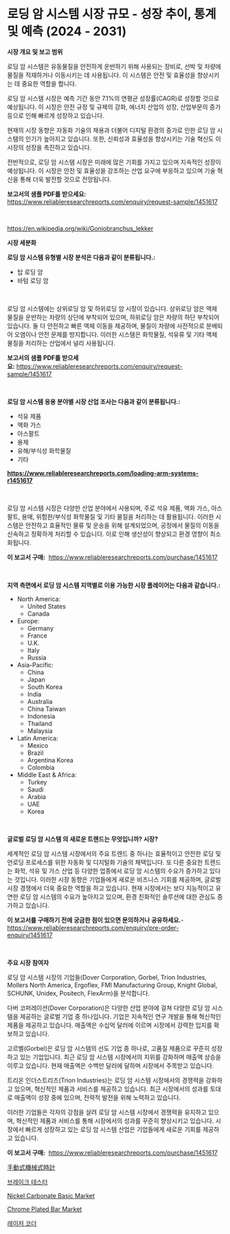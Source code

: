 <p><h1>로딩 암 시스템 시장 규모 - 성장 추이, 통계 및 예측 (2024 - 2031)</h1></p><p><strong>시장 개요 및 보고 범위</strong></p>
<p><p>로딩 암 시스템은 유동물질을 안전하게 운반하기 위해 사용되는 장비로, 선박 및 차량에 물질을 적재하거나 이동시키는 데 사용됩니다. 이 시스템은 안전 및 효율성을 향상시키는 데 중요한 역할을 합니다.</p><p>로딩 암 시스템 시장은 예측 기간 동안 7.1%의 연평균 성장률(CAGR)로 성장할 것으로 예상됩니다. 이 시장은 안전 규정 및 규제의 강화, 에너지 산업의 성장, 산업부문의 증가 등으로 인해 빠르게 성장하고 있습니다.</p><p>현재의 시장 동향은 자동화 기술의 채용과 더불어 디지털 환경의 증가로 인한 로딩 암 시스템의 인기가 높아지고 있습니다. 또한, 신뢰성과 효율성을 향상시키는 기술 혁신도 이 시장의 성장을 촉진하고 있습니다.</p><p>전반적으로, 로딩 암 시스템 시장은 미래에 많은 기회를 가지고 있으며 지속적인 성장이 예상됩니다. 이 시장은 안전 및 효율성을 강조하는 산업 요구에 부응하고 있으며 기술 혁신을 통해 더욱 발전할 것으로 전망됩니다.</p></p>
<p><strong>보고서의 샘플 PDF를 받으세요:</strong> <a href="https://www.reliableresearchreports.com/enquiry/request-sample/1451617">https://www.reliableresearchreports.com/enquiry/request-sample/1451617</a></p>
<p>&nbsp;</p>
<p><a href="https://en.wikipedia.org/wiki/Goniobranchus_lekker">https://en.wikipedia.org/wiki/Goniobranchus_lekker</a></p>
<p><strong>시장 세분화</strong></p>
<p><strong>로딩 암 시스템 유형별 시장 분석은 다음과 같이 분류됩니다.:</strong></p>
<p><ul><li>탑 로딩 암</li><li>바텀 로딩 암</li></ul></p>
<p>&nbsp;</p>
<p><p>로딩 암 시스템에는 상위로딩 암 및 하위로딩 암 시장이 있습니다. 상위로딩 암은 액체 물질을 운반하는 차량의 상단에 부착되어 있으며, 하위로딩 암은 차량의 하단 부착되어 있습니다. 둘 다 안전하고 빠른 액체 이동을 제공하며, 물질이 차량에 사전적으로 분배되어 오염이나 안전 문제를 방지합니다. 이러한 시스템은 화학물질, 석유류 및 기타 액체 물질을 처리하는 산업에서 널리 사용됩니다.</p></p>
<p><strong>보고서의 샘플 PDF를 받으세요:</strong>&nbsp;<a href="https://www.reliableresearchreports.com/enquiry/request-sample/1451617">https://www.reliableresearchreports.com/enquiry/request-sample/1451617</a></p>
<p>&nbsp;</p>
<p><strong> 로딩 암 시스템 응용 분야별 시장 산업 조사는 다음과 같이 분류됩니다.:</strong></p>
<p><ul><li>석유 제품</li><li>액화 가스</li><li>아스팔트</li><li>용제</li><li>유해/부식성 화학물질</li><li>기타</li></ul></p>
<p><strong><a href="https://www.reliableresearchreports.com/loading-arm-systems-r1451617">https://www.reliableresearchreports.com/loading-arm-systems-r1451617</a></strong></p>
<p>&nbsp;</p>
<p><p>로딩 암 시스템 시장은 다양한 산업 분야에서 사용되며, 주로 석유 제품, 액화 가스, 아스팔트, 용매, 위험한/부식성 화학물질 및 기타 물질을 처리하는 데 활용됩니다. 이러한 시스템은 안전하고 효율적인 물류 및 운송을 위해 설계되었으며, 공정에서 물질의 이동을 신속하고 정확하게 처리할 수 있습니다. 이로 인해 생산성이 향상되고 환경 영향이 최소화됩니다.</p></p>
<p><strong>이 보고서 구매:</strong>&nbsp; <a href="https://www.reliableresearchreports.com/purchase/1451617">https://www.reliableresearchreports.com/purchase/1451617</a></p>
<p>&nbsp;</p>
<p><strong>지역 측면에서 로딩 암 시스템 지역별로 이용 가능한 시장 플레이어는 다음과 같습니다.:</strong></p>
<p><ul>
    <li>
        North America:
        <ul>
            <li>United States</li>
            <li>Canada</li>
        </ul>
    </li>
    <li>
        Europe:
        <ul>
            <li>Germany</li>
            <li>France</li>
            <li>U.K.</li>
            <li>Italy</li>
            <li>Russia</li>
        </ul>
    </li>
    <li>
        Asia-Pacific:
        <ul>
            <li>China</li>
            <li>Japan</li>
            <li>South Korea</li>
            <li>India</li>
            <li>Australia</li>
            <li>China Taiwan</li>
            <li>Indonesia</li>
            <li>Thailand</li>
            <li>Malaysia</li>
        </ul>
    </li>
    <li>
        Latin America:
        <ul>
            <li>Mexico</li>
            <li>Brazil</li>
            <li>Argentina Korea</li>
            <li>Colombia</li>
        </ul>
    </li>
    <li>
        Middle East & Africa:
        <ul>
            <li>Turkey</li>
            <li>Saudi</li>
            <li>Arabia</li>
            <li>UAE</li>
            <li>Korea</li>
        </ul>
    </li>
    </ul></p>
<p>&nbsp;</p>
<p><strong>글로벌 로딩 암 시스템 의 새로운 트렌드는 무엇입니까? 시장?</strong></p>
<p><p>세계적인 로딩 암 시스템 시장에서의 주요 트렌드 중 하나는 효율적이고 안전한 로딩 및 언로딩 프로세스를 위한 자동화 및 디지털화 기술의 채택입니다. 또 다른 중요한 트렌드는 화학, 석유 및 가스 산업 등 다양한 업종에서 로딩 암 시스템의 수요가 증가하고 있다는 것입니다. 이러한 시장 동향은 기업들에게 새로운 비즈니스 기회를 제공하며, 글로벌 시장 경쟁에서 더욱 중요한 역할을 하고 있습니다. 현재 시장에서는 보다 지능적이고 유연한 로딩 암 시스템의 수요가 높아지고 있으며, 환경 친화적인 솔루션에 대한 관심도 증가하고 있습니다.</p></p>
<p><strong>이 보고서를 구매하기 전에 궁금한 점이 있으면 문의하거나 공유하세요.</strong>- <a href="https://www.reliableresearchreports.com/enquiry/pre-order-enquiry/1451617">https://www.reliableresearchreports.com/enquiry/pre-order-enquiry/1451617</a></p>
<p>&nbsp;</p>
<p><strong>주요 시장 참여자</strong></p>
<p><p>로딩 암 시스템 시장의 기업들(Dover Corporation, Gorbel, Trion Industries, Mollers North America, Ergoflex, FMI Manufacturing Group, Knight Global, SCHUNK, Unidex, Positech, FlexArm)을  분석합니다. </p><p>다버 코퍼레이션(Dover Corporation)은 다양한 산업 분야에 걸쳐 다양한 로딩 암 시스템을 제공하는 글로벌 기업 중 하나입니다. 기업은 지속적인 연구 개발을 통해 혁신적인 제품을 제공하고 있습니다. 매출액은 수십억 달러에 이르며 시장에서 강력한 입지를 확보하고 있습니다. </p><p>고르벨(Gorbel)은 로딩 암 시스템의 선도 기업 중 하나로, 고품질 제품으로 꾸준히 성장하고 있는 기업입니다. 최근 로딩 암 시스템 시장에서의 지위를 강화하며 매출액 상승을 이루고 있습니다. 현재 매출액은 수백만 달러에 달하며 시장에서 주목받고 있습니다. </p><p>트리온 인더스트리즈(Trion Industries)는 로딩 암 시스템 시장에서의 경쟁력을 강화하고 있으며, 혁신적인 제품과 서비스를 제공하고 있습니다. 최근 시장에서의 성과를 토대로 매출액이 성장 중에 있으며, 전략적 발전을 위해 노력하고 있습니다.</p><p>이러한 기업들은 각자의 강점을 살려 로딩 암 시스템 시장에서 경쟁력을 유지하고 있으며, 혁신적인 제품과 서비스를 통해 시장에서의 성과를 꾸준히 향상시키고 있습니다. 시장에서 빠르게 성장하고 있는 로딩 암 시스템 산업은 기업들에게 새로운 기회를 제공하고 있습니다.</p></p>
<p><strong>이 보고서 구매:</strong>&nbsp;&nbsp;<a href="https://www.reliableresearchreports.com/purchase/1451617">https://www.reliableresearchreports.com/purchase/1451617</a></p>
<p><p><a href="https://github.com/TerrellConn/Market-Research-Report-List-2/blob/main/196916314566.md">手動式機械式時計</a></p><p><a href="https://github.com/shampaakter36/Market-Research-Report-List-1/blob/main/184121920965.md">브레이크 테스터</a></p><p><a href="https://github.com/lukmanduiky01/Market-Research-Report-List-1/blob/main/nickel-carbonate-basic-market.md">Nickel Carbonate Basic Market</a></p><p><a href="https://github.com/theanastasiyah/Market-Research-Report-List-1/blob/main/chrome-plated-bar-market.md">Chrome Plated Bar Market</a></p><p><a href="https://github.com/LuckeyCorbin/Market-Research-Report-List-2/blob/main/808281520966.md">레이저 코더</a></p></p>